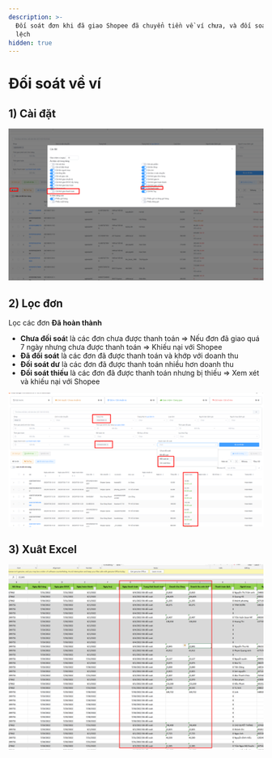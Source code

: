 ```yaml
---
description: >-
  Đối soát đơn khi đã giao Shopee đã chuyển tiền về ví chưa, và đối soát sai
  lệch
hidden: true
---
```


# Đối soát về ví

## 1) Cài đặt

![](<../../../.gitbook/assets/image (18) (2).png>)

## 2) Lọc đơn

Lọc các đơn **Đã hoàn thành**

* **Chưa đối soá**t là các đơn chưa được thanh toán => Nếu đơn đã giao quá 7 ngày nhưng chưa được thanh toán => Khiếu nại với Shopee
* **Đã đối soát** là các đơn đã được thanh toán và khớp với doanh thu
* **Đối soát dư** là các đơn đã được thanh toán nhiều hơn doanh thu
* **Đối soát thiếu** là các đơn đã được thanh toán nhưng bị thiếu => Xem xét và khiếu nại với Shopee

![](<../../../.gitbook/assets/image (8) (1) (1) (2).png>)

## 3) Xuât Excel

![](<../../../.gitbook/assets/image (15) (2).png>)
